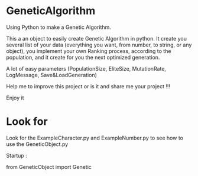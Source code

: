 # GeneticAlgorithm
Using Python to make a Genetic Algorithm. 

This a an object to easily create Genetic Algorithm in python. 
It create you several list of your data (everything you want, from number, to string, or any object), you implement your own Ranking process, according to the population, and it create for you the next optimized generation.  

A lot of easy parameters (PopulationSize, EliteSize, MutationRate, LogMessage, Save&amp;LoadGeneration) 

Help me to improve this project or is it and share me your project !!! 

Enjoy it

# Look for
Look for the ExampleCharacter.py and ExampleNumber.py to see how to use the GeneticObject.py

Startup :

from GeneticObject import Genetic
